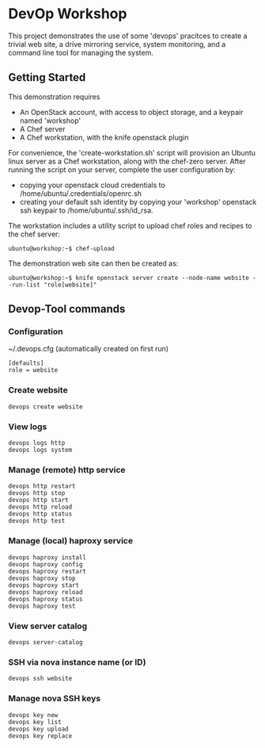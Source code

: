 # DevOp Workshop
This project demonstrates the use of some 'devops' pracitces to create a trivial web site, a drive mirroring service, system monitoring, and a command line tool for managing the system.


## Getting Started

This demonstration requires
 * An OpenStack account, with access to object storage, and a keypair named 'workshop'
 * A Chef server
 * A Chef workstation, with the knife openstack plugin

For convenience, the 'create-workstation.sh' script will provision an Ubuntu linux server as a Chef workstation, along with the chef-zero server.  After running the script on your server, complete the user configuration by:
 * copying your openstack cloud credentials to /home/ubuntu/.credentials/openrc.sh
 * creating your default ssh identity by copying your 'workshop' openstack ssh keypair to /home/ubuntu/.ssh/id_rsa.

The workstation includes a utility script to upload chef roles and recipes to the chef server:

    ubuntu@workshop:~$ chef-upload

The demonstration web site can then be created as:

    ubuntu@workshop:~$ knife openstack server create --node-name website --run-list "role[website]"



## Devop-Tool commands

### Configuration

~/.devops.cfg (automatically created on first run)
```
[defaults]
role = website
```

### Create website
```
devops create website
```

### View logs
```
devops logs http
devops logs system
```

### Manage (remote) http service
```
devops http restart
devops http stop
devops http start
devops http reload
devops http status
devops http test
```

### Manage (local) haproxy service
```
devops haproxy install
devops haproxy config
devops haproxy restart
devops haproxy stop
devops haproxy start
devops haproxy reload
devops haproxy status
devops haproxy test
```

### View server catalog
```
devops server-catalog
```

### SSH via nova instance name (or ID)
```
devops ssh website
```

### Manage nova SSH keys
```
devops key new
devops key list
devops key upload
devops key replace
```
